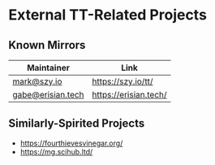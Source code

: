 # External TT-Related Projects

## Known Mirrors

| Maintainer                                    | Link                  |
| --------------------------------------------- | --------------------- |
| [mark@szy.io](mailto:mark@szy.io)             | https://szy.io/tt/    |
| [gabe@erisian.tech](mailto:gabe@erisian.tech) | https://erisian.tech/ |

## Similarly-Spirited Projects

- https://fourthievesvinegar.org/
- https://mg.scihub.ltd/


